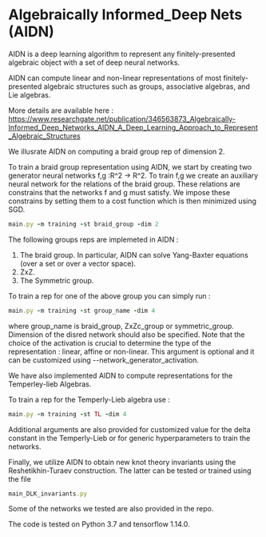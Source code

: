# Algebraically Informed_Deep Nets (AIDN)

AIDN is a deep learning algorithm to represent any finitely-presented algebraic object with a set of deep neural networks.


AIDN can compute linear and non-linear representations of most finitely-presented algebraic structures such as groups, associative algebras, and Lie algebras.

More details are available here : https://www.researchgate.net/publication/346563873_Algebraically-Informed_Deep_Networks_AIDN_A_Deep_Learning_Approach_to_Represent_Algebraic_Structures


We illusrate AIDN on computing a braid group rep of dimension 2.

To train a braid group representation using AIDN, we start by creating two generator neural networks f,g :R^2 -> R^2. To train f,g we create an auxiliary neural network for the relations of the braid group. These relations are constrains that the networks f and g must satisfy. We impose these constrains by setting them to a cost function which is then minimized using SGD.

```ruby
main.py -m training -st braid_group -dim 2
```


The following groups reps are implemeted in AIDN :

1) The braid group. In particular, AIDN can solve Yang-Baxter equations (over a set or over a vector space).
2) ZxZ.
3) The Symmetric group.

To train a rep for one of the above group you can simply run :

```ruby
main.py -m training -st group_name -dim 4
```
where group_name is braid_group, ZxZc_group or symmetric_group. Dimension of the disred network should also be specified. Note that the choice of the activation is crucial to determine the type of the representation : linear, affine or non-linear. This argument is optional and it can be customized using --network_generator_activation.


We have also implemented AIDN to compute representations for the Temperley-lieb Algebras.

To train a rep for the Temperly-Lieb algebra use :

```ruby
main.py -m training -st TL -dim 4
```

Additional arguments are also provided for customized value for the delta constant in the Temperly-Lieb or for generic hyperparameters to train the networks.

Finally, we utilize AIDN to obtain new knot theory invariants using the Reshetikhin-Turaev construction. The latter can be tested or trained using the file

```ruby
main_DLK_invariants.py
```
Some of the networks we tested are also provided in the repo.

The code is tested on Python 3.7 and tensorflow 1.14.0.
